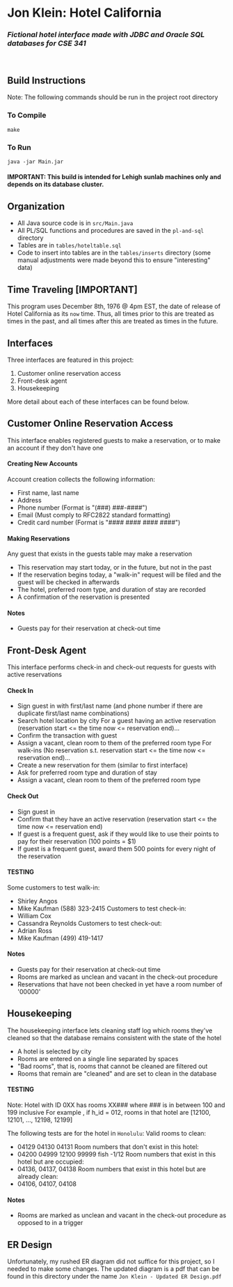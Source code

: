 # **Jon Klein: Hotel California**
### *Fictional hotel interface made with JDBC and Oracle SQL databases for CSE 341*

<br>

## Build Instructions
Note: The following commands should be run in the project root directory

### To Compile
```
make
```

### To Run
```
java -jar Main.jar
```

#### **IMPORTANT: This build is intended for Lehigh sunlab machines only and depends on its database cluster.**

## Organization
- All Java source code is in `src/Main.java`
- All PL/SQL functions and procedures are saved in the `pl-and-sql` directory
- Tables are in `tables/hoteltable.sql`
- Code to insert into tables are in the `tables/inserts` directory (some manual adjustments were made beyond this to ensure "interesting" data)

## Time Traveling [IMPORTANT]
This program uses December 8th, 1976 @ 4pm EST, the date of release of Hotel California as its `now` time.
Thus, all times prior to this are treated as times in the past, and all times after this are treated as times in the future.

## Interfaces

Three interfaces are featured in this project:
1. Customer online reservation access
2. Front-desk agent
3. Housekeeping

More detail about each of these interfaces can be found below.

## Customer Online Reservation Access

This interface enables registered guests to make a reservation, or to make an account if they don't have one

#### Creating New Accounts
Account creation collects the following information:
- First name, last name
- Address
- Phone number (Format is "(###) ###-####")
- Email (Must comply to RFC2822 standard formatting)
- Credit card number (Format is "#### #### #### ####")

#### Making Reservations
Any guest that exists in the guests table may make a reservation
- This reservation may start today, or in the future, but not in the past
- If the reservation begins today, a "walk-in" request will be filed and the guest will be checked in afterwards
- The hotel, preferred room type, and duration of stay are recorded
- A confirmation of the reservation is presented

#### Notes
- Guests pay for their reservation at check-out time

## Front-Desk Agent

This interface performs check-in and check-out requests for guests with active reservations

#### Check In
- Sign guest in with first/last name (and phone number if there are duplicate first/last name combinations)
- Search hotel location by city
For a guest having an active reservation (reservation start <= the time now <= reservation end)...
- Confirm the transaction with guest
- Assign a vacant, clean room to them of the preferred room type
For walk-ins (No reservation s.t. reservation start <= the time now <= reservation end)...
- Create a new reservation for them (similar to first interface)
- Ask for preferred room type and duration of stay
- Assign a vacant, clean room to them of the preferred room type

#### Check Out
- Sign guest in
- Confirm that they have an active reservation (reservation start <= the time now <= reservation end)
- If guest is a frequent guest, ask if they would like to use their points to pay for their reservation (100 points = $1)
- If guest is a frequent guest, award them 500 points for every night of the reservation

#### TESTING
Some customers to test walk-in:
- Shirley Angos
- Mike Kaufman (588) 323-2415
Customers to test check-in:
- William Cox
- Cassandra	Reynolds
Customers to test check-out:
- Adrian Ross
- Mike Kaufman (499) 419-1417

#### Notes
- Guests pay for their reservation at check-out time
- Rooms are marked as unclean and vacant in the check-out procedure
- Reservations that have not been checked in yet have a room number of '00000'

## Housekeeping

The housekeeping interface lets cleaning staff log which rooms they've cleaned so that the database remains consistent with the state of the hotel
- A hotel is selected by city
- Rooms are entered on a single line separated by spaces
- "Bad rooms", that is, rooms that cannot be cleaned are filtered out
- Rooms that remain are "cleaned" and are set to clean in the database

#### TESTING
Note: Hotel with ID 0XX has rooms XX### where ### is in between 100 and 199 inclusive
For example , if h_id = 012, rooms in that hotel are [12100, 12101, ..., 12198, 12199]

The following tests are for the hotel in `Honolulu`:
Valid rooms to clean:
- 04129 04130 04131
Room numbers that don't exist in this hotel:
- 04200 04999 12100 99999 fish -1/12
Room numbers that exist in this hotel but are occupied:
- 04136, 04137, 04138
Room numbers that exist in this hotel but are already clean:
- 04106, 04107, 04108

#### Notes
- Rooms are marked as unclean and vacant in the check-out procedure as opposed to in a trigger

## ER Design
Unfortunately, my rushed ER diagram did not suffice for this project, so I needed to make some changes.
The updated diagram is a pdf that can be found in this directory under the name `Jon Klein - Updated ER Design.pdf`
